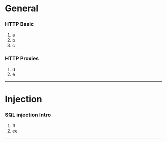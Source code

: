 # General
### HTTP Basic
1. a
1. b
1. c
    
### HTTP Proxies
1. d
1. e

---
# Injection
### SQL injection Intro 
1. ff
1. ee
    
---

